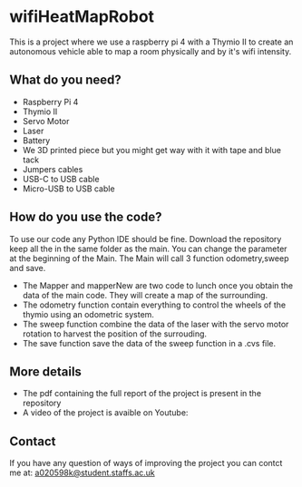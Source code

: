# wifiHeatMapRobot

This is a project where we use a raspberry pi 4 with a Thymio II to create an autonomous vehicle able to map a room physically and by it's wifi intensity.

## What do you need?

* Raspberry Pi 4
* Thymio II
* Servo Motor
* Laser
* Battery
* We 3D printed piece but you might get way with it with tape and blue tack
* Jumpers cables
* USB-C to USB cable
* Micro-USB to USB cable

## How do you use the code?

To use our code any Python IDE should be fine. Download the repository keep all the in the same folder as the main. You can change the parameter at the beginning of the Main.
The Main will call 3 function odometry,sweep and save.

* The Mapper and mapperNew are two code to lunch once you obtain the data of the main code. They will create a map of the surrounding. 
* The odometry function contain everything to control the wheels of the thymio using an odometric system.
* The sweep function combine the data of the laser with the servo motor rotation to harvest the position of the surrouding.
* The save function save the data of the sweep function in a .cvs file.

## More details

* The pdf containing the full report of the project is present in the repository
* A video of the project is avaible on Youtube:

## Contact

If you have any question of ways of improving the project you can contct me at: a020598k@student.staffs.ac.uk
